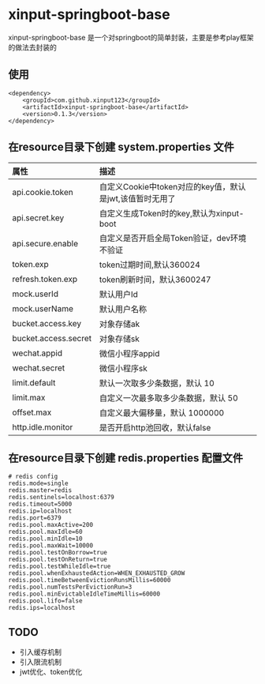 # xinput-springboot-base
xinput-springboot-base 是一个对springboot的简单封装，主要是参考play框架的做法去封装的

## 使用
```$xslt
<dependency>
    <groupId>com.github.xinput123</groupId>
    <artifactId>xinput-springboot-base</artifactId>
    <version>0.1.3</version>
</dependency>
```

## 在resource目录下创建 system.properties 文件
| 属性 | 描述 |
| :--- | :--- |
| api.cookie.token      | 自定义Cookie中token对应的key值，默认是jwt,该值暂时无用了
| api.secret.key        | 自定义生成Token时的key,默认为xinput-boot
| api.secure.enable     | 自定义是否开启全局Token验证，dev环境不验证
| token.exp             | token过期时间,默认360024
| refresh.token.exp     | token刷新时间，默认3600247
| mock.userId           | 默认用户Id
| mock.userName         | 默认用户名称
| bucket.access.key     | 对象存储ak
| bucket.access.secret  | 对象存储sk
| wechat.appid          | 微信小程序appid
| wechat.secret         | 微信小程序sk
| limit.default         | 默认一次取多少条数据，默认 10
| limit.max             | 自定义一次最多取多少条数据，默认 50
| offset.max            | 自定义最大偏移量，默认 1000000
| http.idle.monitor     | 是否开启http池回收，默认false

## 在resource目录下创建 redis.properties 配置文件
```
# redis config
redis.mode=single
redis.master=redis
redis.sentinels=localhost:6379
redis.timeout=5000
redis.ip=localhost
redis.port=6379
redis.pool.maxActive=200
redis.pool.maxIdle=60
redis.pool.minIdle=10
redis.pool.maxWait=10000
redis.pool.testOnBorrow=true
redis.pool.testOnReturn=true
redis.pool.testWhileIdle=true
redis.pool.whenExhaustedAction=WHEN_EXHAUSTED_GROW
redis.pool.timeBetweenEvictionRunsMillis=60000
redis.pool.numTestsPerEvictionRun=3
redis.pool.minEvictableIdleTimeMillis=60000
redis.pool.lifo=false
redis.ips=localhost
```

## TODO
- 引入缓存机制
- 引入限流机制
- jwt优化、token优化